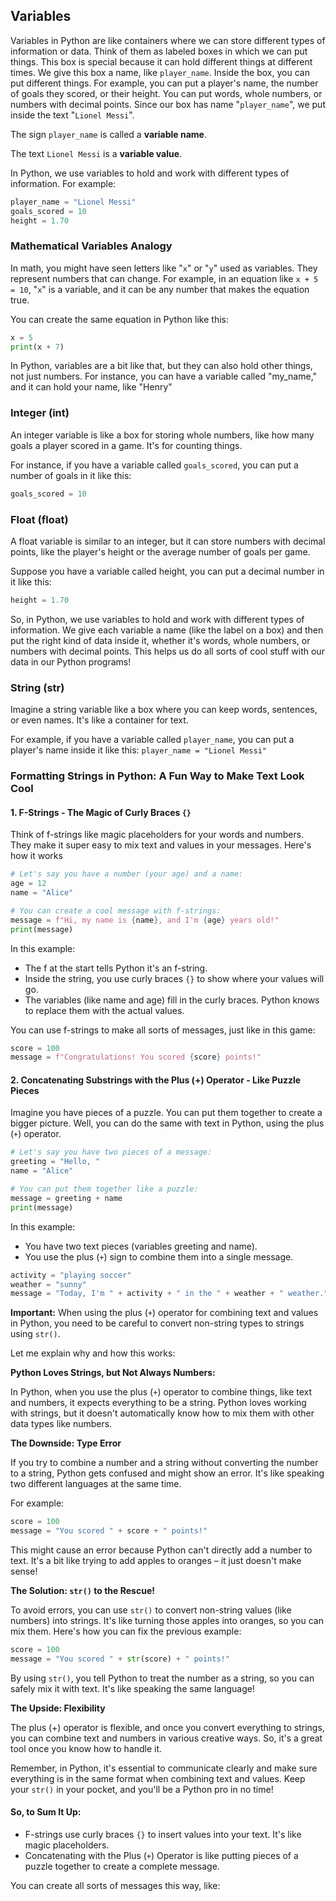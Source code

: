 ## Variables

Variables in Python are like containers where we can store different types of information or data. 
Think of them as labeled boxes in which we can put things. 
This box is special because it can hold different things at different times. 
We give this box a name, like `player_name`. Inside the box, you can put different things. 
For example, you can put a player's name, the number of goals they scored, or their height. 
You can put words, whole numbers, or numbers with decimal points. 
Since our box has name "`player_name`", we put inside the text "`Lionel Messi`".

The sign `player_name` is called a **variable name**.

The text `Lionel Messi` is a **variable value**.

In Python, we use variables to hold and work with different types of information. For example:

```python
player_name = "Lionel Messi"
goals_scored = 10
height = 1.70
```

### Mathematical Variables Analogy

In math, you might have seen letters like "`x`" or "`y`" used as variables. 
They represent numbers that can change. 
For example, in an equation like `x + 5 = 10`, "`x`" is a variable, and it can be any number that makes the equation true.

You can create the same equation in Python like this:

```python
x = 5
print(x + 7)
```

In Python, variables are a bit like that, but they can also hold other things, not just numbers. 
For instance, you can have a variable called "my_name," and it can hold your name, like "Henry"

### Integer (int)

An integer variable is like a box for storing whole numbers, like how many goals a player scored in a game. It's for counting things.

For instance, if you have a variable called `goals_scored`, you can put a number of goals in it like this: 

```python
goals_scored = 10
```

### Float (float)

A float variable is similar to an integer, but it can store numbers with decimal points, 
like the player's height or the average number of goals per game.

Suppose you have a variable called height, you can put a decimal number in it like this: 

```python
height = 1.70
```

So, in Python, we use variables to hold and work with different types of information. 
We give each variable a name (like the label on a box) and then put the right kind of data inside it, 
whether it's words, whole numbers, or numbers with decimal points. 
This helps us do all sorts of cool stuff with our data in our Python programs!

### String (str)

Imagine a string variable like a box where you can keep words, sentences, or even names. It's like a container for text.

For example, if you have a variable called `player_name`, you can put a player's name inside it like this: `player_name = "Lionel Messi"`

### Formatting Strings in Python: A Fun Way to Make Text Look Cool

#### 1. F-Strings - The Magic of Curly Braces `{}`

Think of f-strings like magic placeholders for your words and numbers. They make it super easy to mix text and values in your messages. Here's how it works

```python
# Let's say you have a number (your age) and a name:
age = 12
name = "Alice"

# You can create a cool message with f-strings:
message = f"Hi, my name is {name}, and I'm {age} years old!"
print(message)
```

In this example:

* The f at the start tells Python it's an f-string.
* Inside the string, you use curly braces `{}` to show where your values will go.
* The variables (like name and age) fill in the curly braces. Python knows to replace them with the actual values.

You can use f-strings to make all sorts of messages, just like in this game:

```python
score = 100
message = f"Congratulations! You scored {score} points!"
```

#### 2. Concatenating Substrings with the Plus (+) Operator - Like Puzzle Pieces

Imagine you have pieces of a puzzle. You can put them together to create a bigger picture. 
Well, you can do the same with text in Python, using the plus (`+`) operator.

```python
# Let's say you have two pieces of a message:
greeting = "Hello, "
name = "Alice"

# You can put them together like a puzzle:
message = greeting + name
print(message)
```

In this example:

* You have two text pieces (variables greeting and name).
* You use the plus (`+`) sign to combine them into a single message.

```python
activity = "playing soccer"
weather = "sunny"
message = "Today, I'm " + activity + " in the " + weather + " weather."
```

**Important:** When using the plus (`+`) operator for combining text and values in Python, 
you need to be careful to convert non-string types to strings using `str()`.

Let me explain why and how this works:

**Python Loves Strings, but Not Always Numbers:**

In Python, when you use the plus (`+`) operator to combine things, like text and numbers, 
it expects everything to be a string. 
Python loves working with strings, but it doesn't automatically know how to mix them with other data types like numbers.

**The Downside: Type Error**

If you try to combine a number and a string without converting the number to a string, 
Python gets confused and might show an error. It's like speaking two different languages at the same time. 

For example:

```python
score = 100
message = "You scored " + score + " points!"
```

This might cause an error because Python can't directly add a number to text. 
It's a bit like trying to add apples to oranges – it just doesn't make sense!

**The Solution: `str()` to the Rescue!**

To avoid errors, you can use `str()` to convert non-string values (like numbers) into strings. 
It's like turning those apples into oranges, so you can mix them. Here's how you can fix the previous example:

```python
score = 100
message = "You scored " + str(score) + " points!"
```

By using `str()`, you tell Python to treat the number as a string, so you can safely mix it with text. 
It's like speaking the same language!

**The Upside: Flexibility**

The plus (+) operator is flexible, and once you convert everything to strings, 
you can combine text and numbers in various creative ways. 
So, it's a great tool once you know how to handle it.

Remember, in Python, it's essential to communicate clearly and make sure everything is in the same format 
when combining text and values. Keep your `str()` in your pocket, and you'll be a Python pro in no time! 

#### So, to Sum It Up:

* F-strings use curly braces `{}` to insert values into your text. It's like magic placeholders.
* Concatenating with the Plus (`+`) Operator is like putting pieces of a puzzle together to create a complete message.

You can create all sorts of messages this way, like:

<div style="page-break-after: always;"></div>


